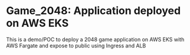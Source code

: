 # Game_2048: Application deployed on AWS EKS
This is a demo/POC to deploy a 2048 game application on AWS EKS with AWS Fargate and expose to public using Ingress and ALB
